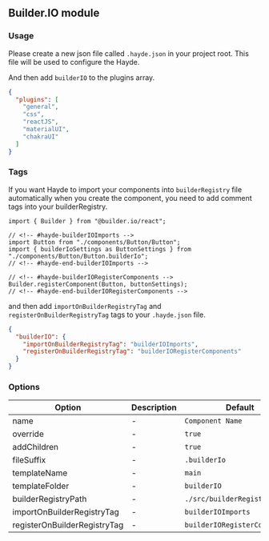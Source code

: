 ## Builder.IO module

### Usage

Please create a new json file called `.hayde.json` in your project root. This file will be used to configure the Hayde.

And then add `builderIO` to the plugins array.

```json
{
  "plugins": [
    "general",
    "css",
    "reactJS",
    "materialUI",
    "chakraUI"
  ]
}
```

### Tags

If you want Hayde to import your components into `builderRegistry` file automatically when you create the component, you need to add comment tags into your builderRegistry.

```tsx
import { Builder } from "@builder.io/react";

// <!-- #hayde-builderIOImports -->
import Button from "./components/Button/Button";
import { builderIoSettings as ButtonSettings } from "./components/Button/Button.builderIo";
// <!-- #hayde-end-builderIOImports -->

// <!-- #hayde-builderIORegisterComponents -->
Builder.registerComponent(Button, buttonSettings);
// <!-- #hayde-end-builderIORegisterComponents -->
```

and then add `importOnBuilderRegistryTag` and `registerOnBuilderRegistryTag` tags to your `.hayde.json` file.

```json
{
  "builderIO": {
    "importOnBuilderRegistryTag": "builderIOImports",
    "registerOnBuilderRegistryTag": "builderIORegisterComponents"
  }
}
```


### Options

| Option                       | Description | Default                       | Type    |
| ---------------------------- | ----------- | ----------------------------- | ------- |
| name                         | -           | `Component Name`              | string  |
| override                     | -           | `true`                        | boolean |
| addChildren                  | -           | `true`                        | boolean |
| fileSuffix                   | -           | `.builderIo`                  | string  |
| templateName                 | -           | `main`                        | string  |
| templateFolder               | -           | `builderIO`                   | string  |
| builderRegistryPath          | -           | `./src/builderRegistry.ts`    | string  |
| importOnBuilderRegistryTag   | -           | `builderIOImports`            | string  |
| registerOnBuilderRegistryTag | -           | `builderIORegisterComponents` | string  |

